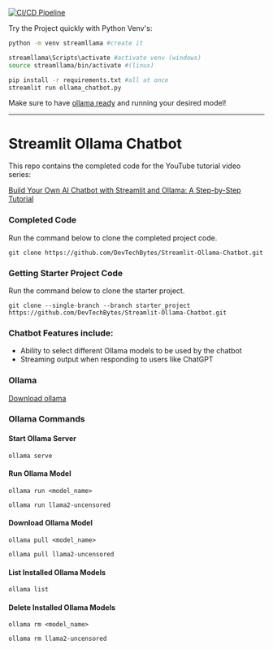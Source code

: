 [![CI/CD Pipeline](https://github.com/JAlcocerT/Streamlit-Ollama-Chatbot/actions/workflows/streamlit_GH_Actions.yml/badge.svg)](https://github.com/JAlcocerT/Streamlit-Ollama-Chatbot/actions/workflows/streamlit_GH_Actions.yml)

Try the Project quickly with Python Venv's:

```sh
python -m venv streamllama #create it

streamllama\Scripts\activate #activate venv (windows)
source streamllama/bin/activate #(linux)
```

```sh
pip install -r requirements.txt #all at once
streamlit run ollama_chatbot.py
```

Make sure to have [ollama ready](https://fossengineer.com/selfhosting-llms-ollama/) and running your desired model!

---

# Streamlit Ollama Chatbot

This repo contains the completed code for the YouTube tutorial video series:

<a href="https://www.youtube.com/playlist?list=PL39czAYesA5ckKIohbmfL6Bq8X4JwV1Ge" target="_blank"> Build Your Own AI Chatbot with Streamlit and Ollama: A Step-by-Step Tutorial</a>

### Completed Code

Run the command below to clone the completed project code.

```
git clone https://github.com/DevTechBytes/Streamlit-Ollama-Chatbot.git
```

### Getting Starter Project Code

Run the command below to clone the starter project.

```
git clone --single-branch --branch starter_project https://github.com/DevTechBytes/Streamlit-Ollama-Chatbot.git
```

### Chatbot Features include:
- Ability to select different Ollama models to be used by the chatbot
- Streaming output when responding to users like ChatGPT

### Ollama 
<a href="https://ollama.com/download">Download ollama</a>

### Ollama Commands

#### Start Ollama Server
```
ollama serve
```

#### Run Ollama Model
```
ollama run <model_name>
```

```
ollama run llama2-uncensored
```

#### Download Ollama Model
```
ollama pull <model_name>
```

```
ollama pull llama2-uncensored
```

#### List Installed Ollama Models
```
ollama list
```

#### Delete Installed Ollama Models
```
ollama rm <model_name>
```

```
ollama rm llama2-uncensored
```
